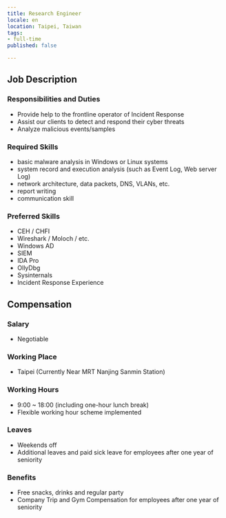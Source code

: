 ```yaml
---
title: Research Engineer
locale: en
location: Taipei, Taiwan
tags:
- full-time
published: false

---
```

## **Job Description**

### Responsibilities and Duties

* Provide help to the frontline operator of Incident Response
* Assist our clients to detect and respond their cyber threats
* Analyze malicious events/samples

### Required Skills

* basic malware analysis in Windows or Linux systems
* system record and execution analysis (such as Event Log, Web server Log)
* network architecture, data packets, DNS, VLANs, etc.
* report writing
* communication skill

### Preferred Skills

* CEH / CHFI
* Wireshark / Moloch / etc.
* Windows AD
* SIEM
* IDA Pro
* OllyDbg
* Sysinternals
* Incident Response Experience

## Compensation

### Salary

* Negotiable

### Working Place

* Taipei (Currently Near MRT Nanjing Sanmin Station)

### Working Hours

* 9:00 ~ 18:00 (including one-hour lunch break)
* Flexible working hour scheme implemented

### Leaves

* Weekends off
* Additional leaves and paid sick leave for employees after one year of seniority

### Benefits

* Free snacks, drinks and regular party
* Company Trip and Gym Compensation for employees after one year of seniority